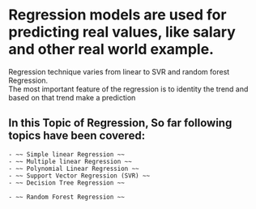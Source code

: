 # Regression models are used for predicting real values, like salary and other real world example.
Regression technique varies from linear to SVR and random forest Regression.  
The most important feature of the regression is to identity the trend and based on that trend make a prediction

## In this Topic of Regression, So far following topics have been covered:
    - ~~ Simple linear Regression ~~
    - ~~ Multiple linear Regression ~~
    - ~~ Polynomial Linear Regression ~~
    - ~~ Support Vector Regression (SVR) ~~
    - ~~ Decision Tree Regression ~~
    
    - ~~ Random Forest Regression ~~
